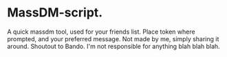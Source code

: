 # MassDM-script.
A quick massdm tool, used for your friends list. Place token where prompted, and your preferred message. Not made by me, simply sharing it around. Shoutout to Bando. I'm not responsible for anything blah blah blah.
